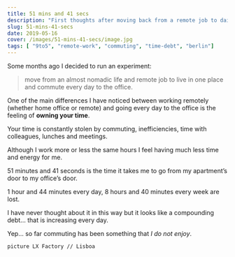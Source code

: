 ```yaml
---
title: 51 mins and 41 secs
description: "First thoughts after moving back from a remote job to daily commuting"
slug: 51-mins-41-secs
date: 2019-05-16
cover: /images/51-mins-41-secs/image.jpg
tags: [ "9to5", "remote-work", "commuting", "time-debt", "berlin"]
---
```


Some months ago I decided to run an experiment:

> move from an almost nomadic life and remote job to live in one place and commute every day to the office.

One of the main differences I have noticed between working remotely (whether home office or remote) and going every day to the office is the feeling of **owning your time**.

Your time is constantly stolen by commuting, inefficiencies, time with colleagues, lunches and meetings.

Although I work more or less the same hours I feel having much less time and energy for me.

51 minutes and 41 seconds is the time it takes me to go from my apartment’s door to my office’s door.

1 hour and 44 minutes every day, 8 hours and 40 minutes every week are lost.

I have never thought about it in this way but it looks like a compounding debt... that is increasing every day.

Yep... so far commuting has been something that *I do not enjoy*.

```
picture LX Factory // Lisboa
```
